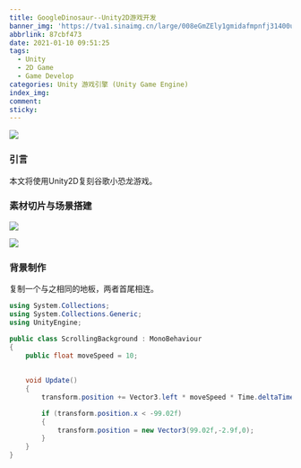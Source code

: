 ```yaml
---
title: GoogleDinosaur--Unity2D游戏开发
banner_img: 'https://tva1.sinaimg.cn/large/008eGmZEly1gmidafmpnfj31400u0wmh.jpg'
abbrlink: 87cbf473
date: 2021-01-10 09:51:25
tags:
  - Unity
  - 2D Game
  - Game Develop
categories: Unity 游戏引擎 (Unity Game Engine)
index_img:
comment:
sticky:
---
```




![](https://tva1.sinaimg.cn/large/008eGmZEly1gn4o5qaa8ej31400u0mzn.jpg)

### 引言

本文将使用Unity2D复刻谷歌小恐龙游戏。

<!--more-->





### 素材切片与场景搭建





![](https://tva1.sinaimg.cn/large/008eGmZEly1gmidiukv4wj30aj0b0q49.jpg)





![](https://tva1.sinaimg.cn/large/008eGmZEly1gmidp5p593j308n0cwq3q.jpg)





### 背景制作

复制一个与之相同的地板，两者首尾相连。





```c#
using System.Collections;
using System.Collections.Generic;
using UnityEngine;

public class ScrollingBackground : MonoBehaviour
{
    public float moveSpeed = 10;
    
    
    void Update()
    {
        transform.position += Vector3.left * moveSpeed * Time.deltaTime;

        if (transform.position.x < -99.02f)
        {
            transform.position = new Vector3(99.02f,-2.9f,0);
        }
    }
}
```





